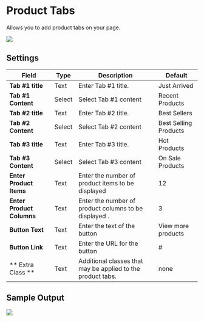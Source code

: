 # Product Tabs
Allows you to add product tabs on your page.

![](http://transvelo.github.io/docs/bewear/images/vc-product-tabs-setting.png)

## Settings

| Field | Type | Description | Default
| -- | -- | -- | -- |
| **Tab #1 title** | Text |  Enter Tab #1 title. | Just Arrived
| **Tab #1 Content** | Select |  Select Tab #1 content | Recent Products
| **Tab #2 title** | Text |  Enter Tab #2 title. | Best Sellers
| **Tab #2 Content** | Select |  Select Tab #2 content | Best Selling Products
| **Tab #3 title** | Text |  Enter Tab #3 title. | Hot Products
| **Tab #3 Content** | Select |  Select Tab #3 content | On Sale Products
| **Enter Product Items** | Text | Enter the number of product items to be displayed | 12
| **Enter Product Columns** | Text | Enter the number of product columns to be displayed . | 3
| **Button Text** | Text | Enter the text of the button | View more products
| **Button Link** | Text | Enter the URL for the button | #
| ** Extra Class ** | Text | Additional classes that may be applied to the product tabs. | none

## Sample Output

![](http://transvelo.github.io/docs/bewear/images/vc-product-tabs-output.png)
